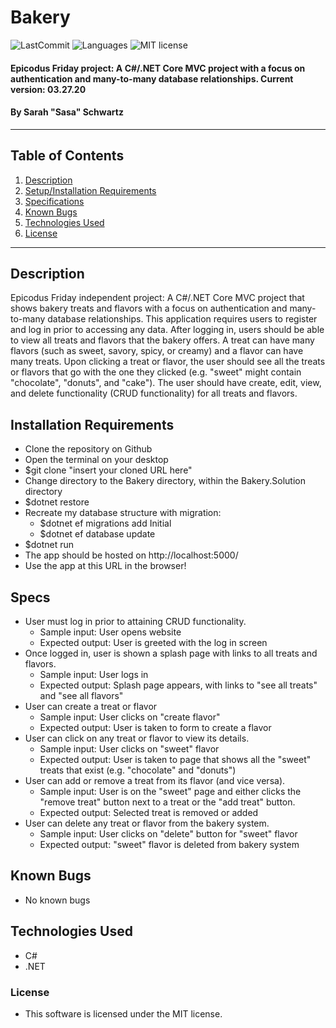 # Bakery

![LastCommit](https://img.shields.io/github/last-commit/seschwartz8/Bakery.Solution)
![Languages](https://img.shields.io/github/languages/top/seschwartz8/Bakery.Solution)
![MIT license](https://img.shields.io/badge/License-MIT-orange.svg)

#### Epicodus Friday project: A C#/.NET Core MVC project with a focus on authentication and many-to-many database relationships. Current version: 03.27.20

#### By Sarah "Sasa" Schwartz

---

## Table of Contents

1. [Description](#description)
2. [Setup/Installation Requirements](#installation-requirements)
3. [Specifications](#specs)
4. [Known Bugs](#known-bugs)
5. [Technologies Used](#technologies-used)
6. [License](#license)

---

## Description

Epicodus Friday independent project: A C#/.NET Core MVC project that shows bakery treats and flavors with a focus on authentication and many-to-many database relationships. This application requires users to register and log in prior to accessing any data. After logging in, users should be able to view all treats and flavors that the bakery offers. A treat can have many flavors (such as sweet, savory, spicy, or creamy) and a flavor can have many treats. Upon clicking a treat or flavor, the user should see all the treats or flavors that go with the one they clicked (e.g. "sweet" might contain "chocolate", "donuts", and "cake"). The user should have create, edit, view, and delete functionality (CRUD functionality) for all treats and flavors.

## Installation Requirements

- Clone the repository on Github
- Open the terminal on your desktop
- \$git clone "insert your cloned URL here"
- Change directory to the Bakery directory, within the Bakery.Solution directory
- \$dotnet restore
- Recreate my database structure with migration:
  - \$dotnet ef migrations add Initial
  - \$dotnet ef database update
- \$dotnet run
- The app should be hosted on http://localhost:5000/
- Use the app at this URL in the browser!

## Specs

- User must log in prior to attaining CRUD functionality.
  - Sample input: User opens website
  - Expected output: User is greeted with the log in screen
- Once logged in, user is shown a splash page with links to all treats and flavors.
  - Sample input: User logs in
  - Expected output: Splash page appears, with links to "see all treats" and "see all flavors"
- User can create a treat or flavor
  - Sample input: User clicks on "create flavor"
  - Expected output: User is taken to form to create a flavor
- User can click on any treat or flavor to view its details.
  - Sample input: User clicks on "sweet" flavor
  - Expected output: User is taken to page that shows all the "sweet" treats that exist (e.g. "chocolate" and "donuts")
- User can add or remove a treat from its flavor (and vice versa).
  - Sample input: User is on the "sweet" page and either clicks the "remove treat" button next to a treat or the "add treat" button.
  - Expected output: Selected treat is removed or added
- User can delete any treat or flavor from the bakery system.
  - Sample input: User clicks on "delete" button for "sweet" flavor
  - Expected output: "sweet" flavor is deleted from bakery system

## Known Bugs

- No known bugs

## Technologies Used

- C#
- .NET

### License

- This software is licensed under the MIT license.
